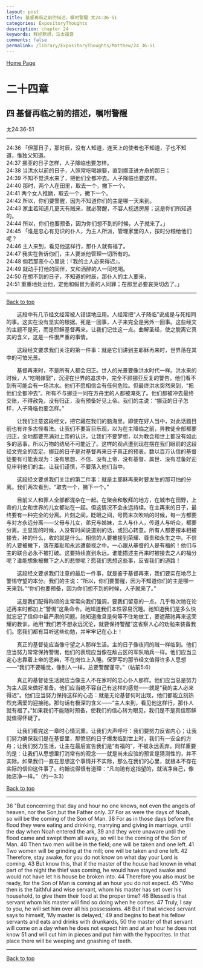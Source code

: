 ```yaml
---
layout: post
title: 基督再临之前的描述，嘱咐警醒 太24:36-51
categories: ExpositoryThoughts
description: chapter 24
keywords: 释经默想，马太福音
comments: false
permalink: /library/ExpositoryThoughts/Matthew/24_36-51
---
```

[ Home Page ]({{site.baseurl}}/index) <br>

<a name="0"></a>
# 二十四章 

## 四 基督再临之前的描述，嘱咐警醒

太24:36-51

***

24:36 「但那日子，那时辰，没有人知道，连天上的使者也不知道，子也不知道，惟独父知道。<br>
24:37 挪亚的日子怎样，人子降临也要怎样。<br>
24:38 当洪水以前的日子，人照常吃喝嫁娶，直到挪亚进方舟的那日；<br>
24:39 不知不觉洪水来了，把他们全都冲去。人子降临也要这样。<br>
24:40 那时，两个人在田里，取去一个，撇下一个。<br>
24:41 两个女人推磨，取去一个，撇下一个。<br>
24:42 所以，你们要警醒，因为不知道你们的主是哪一天来到。<br>
24:43 家主若知道几更天有贼来，就必警醒，不容人挖透房屋；这是你们所知道的。<br>
24:44 所以，你们也要预备，因为你们想不到的时候，人子就来了。」<br>
24:45 「谁是忠心有见识的仆人，为主人所派，管理家里的人，按时分粮给他们呢？<br>
24:46 主人来到，看见他这样行，那仆人就有福了。<br>
24:47 我实在告诉你们，主人要派他管理一切所有的。<br>
24:48 倘若那恶仆心里说：『我的主人必来得迟』，<br>
24:49 就动手打他的同伴，又和酒醉的人一同吃喝。<br>
24:50 在想不到的日子，不知道的时辰，那仆人的主人要来，<br>
24:51 重重地处治他，定他和假冒为善的人同罪；在那里必要哀哭切齿了。」<br>

***

[Back to top](#0)

&emsp;&emsp;这段中有几节经文经常被人错误地应用。人经常把“人子降临”说成是与死相同的事。这实在没有坚实的根据。死是一回事，人子来完全是另外一回事。这些经文的主题不是死，而是耶稣基督再来。让我们记住这一点。曲解圣经，使之脱离它真实的含义，这是一件很严重的事情。

&emsp;&emsp;这段经文要求我们关注的第一件事：就是它们讲到主耶稣再来时，世界落在其中的可怕光景。

&emsp;&emsp;基督再来时，不是所有人都会归正。世人的光景要像洪水时代一样。洪水来的时候，人“吃喝嫁娶”，沉浸在世界的追求中，完全不顾挪亚反复的警告。他们看不到有可能会有一场洪水。他们不愿相信会有任何危险。但最终洪水突然来到，“把他们全都冲去”。所有不与挪亚一同在方舟里的人都被淹死了。他们都被冲去最终交账，不得赦免，没有归正，没有预备好见上帝。我们的主说：“挪亚的日子怎样，人子降临也要怎样。”

&emsp;&emsp;让我们注意这段经文，把它藏在我们的脑海里。即使在好人当中，对此话题目前也有许多古怪看法。让我们不要盲目乐观，以为在主降临之前，异教徒全部都要归正，全地都要充满对上帝的认识。让我们不要梦想，以为教会和世上都没有如此多的恶事，所以万物的结局不可能近了。这样的观点遭到现在摆在我们眼前的这段经文完全的否定。挪亚的日子是对基督再来日子真正的预表。数以百万认信的基督徒要有可能表现为：没有思想、不信、没有上帝、没有基督、属世、没有准备好迎见审判他们的主。让我们谨慎，不要落入他们当中。

&emsp;&emsp;这段经文要求我们关注的第二件事：就是主耶稣再来时要发生的那可怕的分离。我们两次看到，“取去一个，撇下一个。”

&emsp;&emsp;目前义人和罪人全部都混杂在一起。在聚会和敬拜的地方，在城市在田野，上帝的儿女和世界的儿女都站在一起。但这情况不会永远持续。在主再来的日子，最终要有一种完全的分离。片刻之间，眨眼之间，号筒末次吹响的时候，每一方都要与对方永远分离——父母与儿女，弟兄与姊妹，主人与仆人，传道人与听众，都要分离。主显现的时候，人没有时间说道别的话，或回心转意。所有人都要按本相被接去，种的什么，收的就是什么。相信的人要被接到荣耀、尊贵和永生之中。不信的人要被撇下，落在羞耻和永远遭藐视之中。一心跟从基督的人是有福的！他们与主的联合必永不被打破。这要持续直到永远。谁能描述主再来时被接去之人的福分呢？谁能想象被撇下之人的悲惨呢？愿我们思想这些事，反省我们的道路！

&emsp;&emsp;这段经文要求我们注意的最后一件事，就是鉴于基督再来，我们要实在地尽上警惕守望的本分。我们的主说：“所以，你们要警醒，因为不知道你们的主是哪一天来到。”“你们也要预备，因为你们想不到的时候，人子就来了。”

&emsp;&emsp;这是我们配得称颂的主常常向我们强调，要我们留意的一点。几乎每次祂在论述再来时都加上“警惕”这条命令。祂知道我们本性容易沉睡。祂知道我们是多么快就忘记了信仰中最严肃的问题。祂知道撒旦是何等不住地做工，要遮蔽祂再来这荣耀的教训。祂用“我们若不想永远沉沦，就要保持警醒”这省察人心的劝勉来装备我们。愿我们都有耳听这些劝勉，并牢牢记在心上！

&emsp;&emsp;真正的基督徒应当像守望之人那样生活。主的日子像夜间的贼一样临到。他们应当努力常常保持警惕，他们的表现应当像在敌占区的军队哨兵一样。他们应当立定心志靠着上帝的恩典，不在岗位上入睡。保罗写的那节经文值得许多人思想——“我们不要睡觉，像别人一样，总要警醒谨守。”（帖前5:6）

&emsp;&emsp;真正的基督徒生活就应当像主人不在家时的忠心仆人那样。他们应当总是努力为主人回来做好准备。他们应当绝不容自己有这样的感觉——就是“我的主人必来得迟”。他们应当努力保持这样的心态：就是无论基督何时出现，他们都能立刻热烈充满爱的迎接祂。那句话有极深的含义——“主人来到，看见他这样行，那仆人就有福了。”如果我们不能随时预备，使我们的信心转为眼见，我们是不是真信耶稣就值得怀疑了。

&emsp;&emsp;让我们看完这一章时心情沉重。让我们大声呼吁：我们要努力反省内心；让我们努力确保我们是在基督里，那愤怒的日子爆发临到世上时，我们有一安全的方舟；让我们努力生活，让主在最后宣告我们是“有福的”，不被永远丢弃。同样重要的是：让我们从思想里打消常有的观念——就是尚未应验的预言是猜测性的，并不实际。如果我们一直在思想这个事情并不实际，那么在我们的心里，就根本不存在实际的信仰这件事了。约翰说得很有道理：“凡向祂有这指望的，就洁净自己，像祂洁净一样。”（约一3:3）

[Back to top](#0)

***

36 "But concerning that day and hour no one knows, not even the angels of heaven, nor the Son,but the Father only. 37 For as were the days of Noah, so will be the coming of the Son of Man. 38 For as in those days before the flood they were eating and drinking, marrying and giving in marriage, until the day when Noah entered the ark, 39 and they were unaware until the flood came and swept them all away, so will be the coming of the Son of Man. 40 Then two men will be in the field; one will be taken and one left. 41 Two women will be grinding at the mill; one will be taken and one left. 42 Therefore, stay awake, for you do not know on what day your Lord is coming. 43 But know this, that if the master of the house had known in what part of the night the thief was coming, he would have stayed awake and would not have let his house be broken into. 44 Therefore you also must be ready, for the Son of Man is coming at an hour you do not expect. 45 "Who then is the faithful and wise servant, whom his master has set over his household, to give them their food at the proper time? 46 Blessed is that servant whom his master will find so doing when he comes. 47 Truly, I say to you, he will set him over all his possessions. 48 But if that wicked servant says to himself, 'My master is delayed,' 49 and begins to beat his fellow servants and eats and drinks with drunkards, 50 the master of that servant will come on a day when he does not expect him and at an hour he does not know 51 and will cut him in pieces and put him with the hypocrites. In that place there will be weeping and gnashing of teeth.

***

[Back to top](#0)
